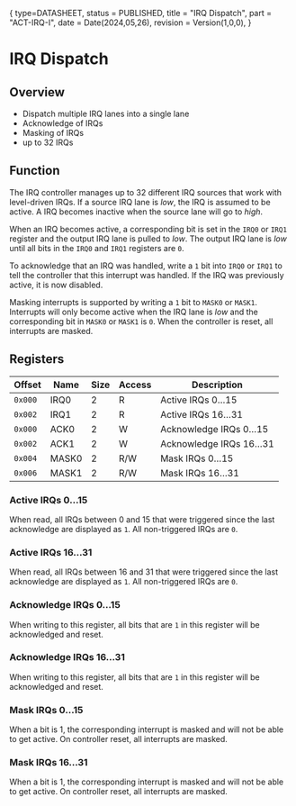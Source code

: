 {
    type=DATASHEET,
	status = PUBLISHED,
    title = "IRQ Dispatch",
    part = "ACT-IRQ-I",
    date = Date(2024,05,26),
    revision = Version(1,0,0),
}

# IRQ Dispatch

## Overview

- Dispatch multiple IRQ lanes into a single lane
- Acknowledge of IRQs
- Masking of IRQs
- up to 32 IRQs

## Function

The IRQ controller manages up to 32 different IRQ sources that work with level-driven IRQs.
If a source IRQ lane is _low_, the IRQ is assumed to be active. A IRQ becomes inactive when the
source lane will go to _high_.

When an IRQ becomes active, a corresponding bit is set in the `IRQ0` or `IRQ1` register and the output IRQ lane is pulled to _low_.
The output IRQ lane is _low_ until all bits in the `IRQ0` and `IRQ1` registers are `0`.

To acknowledge that an IRQ was handled, write a `1` bit into `IRQ0` or `IRQ1` to tell the controller that this interrupt was handled.
If the IRQ was previously active, it is now disabled.

Masking interrupts is supported by writing a `1` bit to `MASK0` or `MASK1`. Interrupts will only become active when the IRQ lane is _low_ and the corresponding bit in `MASK0` or `MASK1` is `0`. When the controller is reset, all interrupts are masked.

## Registers

| Offset  | Name  | Size | Access | Description            |
| ------- | ----- | ---- | ------ | ---------------------- |
| `0x000` | IRQ0  | 2    | R      | Active IRQs 0…15       |
| `0x002` | IRQ1  | 2    | R      | Active IRQs 16…31      |
| `0x000` | ACK0  | 2    | W      | Acknowledge IRQs 0…15  |
| `0x002` | ACK1  | 2    | W      | Acknowledge IRQs 16…31 |
| `0x004` | MASK0 | 2    | R/W    | Mask IRQs 0…15         |
| `0x006` | MASK1 | 2    | R/W    | Mask IRQs 16…31        |

### Active IRQs 0…15

When read, all IRQs between 0 and 15 that were triggered since the last acknowledge are
displayed as `1`. All non-triggered IRQs are `0`.

### Active IRQs 16…31

When read, all IRQs between 16 and 31 that were triggered since the last acknowledge are
displayed as `1`. All non-triggered IRQs are `0`.

### Acknowledge IRQs 0…15

When writing to this register, all bits that are `1` in this register will be acknowledged and reset.

### Acknowledge IRQs 16…31

When writing to this register, all bits that are `1` in this register will be acknowledged and reset.

### Mask IRQs 0…15

When a bit is 1, the corresponding interrupt is masked and will not be able to get active. On controller reset, all interrupts are masked.

### Mask IRQs 16…31

When a bit is 1, the corresponding interrupt is masked and will not be able to get active. On controller reset, all interrupts are masked.
